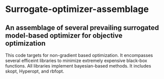 # Surrogate-optimizer-assemblage
## An assemblage of several prevailing surrogated model-based optimizer for objective optimization
This code targets for non-gradient based optimization. It encompasses several efficeint libraries to minimize extremely expensive black-box functions. All libraries implement  bayesian-based methods.  It includes skopt, Hyperopt, and rbfopt.
